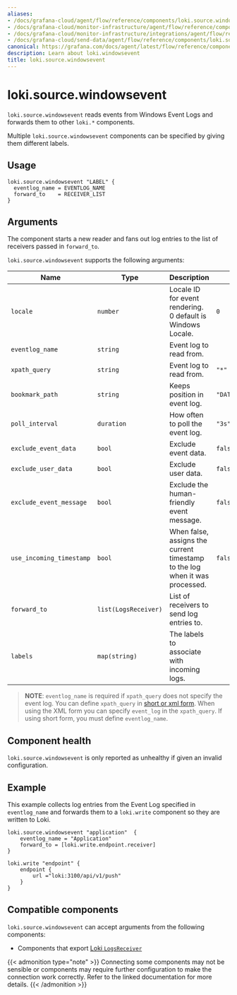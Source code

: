 ```yaml
---
aliases:
- /docs/grafana-cloud/agent/flow/reference/components/loki.source.windowsevent/
- /docs/grafana-cloud/monitor-infrastructure/agent/flow/reference/components/loki.source.windowsevent/
- /docs/grafana-cloud/monitor-infrastructure/integrations/agent/flow/reference/components/loki.source.windowsevent/
- /docs/grafana-cloud/send-data/agent/flow/reference/components/loki.source.windowsevent/
canonical: https://grafana.com/docs/agent/latest/flow/reference/components/loki.source.windowsevent/
description: Learn about loki.windowsevent
title: loki.source.windowsevent
---
```


# loki.source.windowsevent

`loki.source.windowsevent` reads events from Windows Event Logs and forwards them to other
`loki.*` components.

Multiple `loki.source.windowsevent` components can be specified by giving them
different labels.

## Usage

```river
loki.source.windowsevent "LABEL" {
  eventlog_name = EVENTLOG_NAME
  forward_to    = RECEIVER_LIST
}
```

## Arguments
The component starts a new reader and fans out
log entries to the list of receivers passed in `forward_to`.

`loki.source.windowsevent` supports the following arguments:

Name                     | Type                 | Description                                                                    | Default                    | Required
------------------------ |----------------------|--------------------------------------------------------------------------------|----------------------------| --------
`locale`                 | `number`             | Locale ID for event rendering. 0 default is Windows Locale.                    | `0`                        | no
`eventlog_name`          | `string`             | Event log to read from.                                                        |                            | See below.
`xpath_query`            | `string`             | Event log to read from.                                                        | `"*"`                      | See below.
`bookmark_path`          | `string`             | Keeps position in event log.                                                   | `"DATA_PATH/bookmark.xml"` | no
`poll_interval`          | `duration`           | How often to poll the event log.                                               | `"3s"`                     | no
`exclude_event_data`     | `bool`               | Exclude event data.                                                            | `false`                    | no
`exclude_user_data`      | `bool`               | Exclude user data.                                                             | `false`                    | no
`exclude_event_message`  | `bool`               | Exclude the human-friendly event message.                                      | `false`                    | no
`use_incoming_timestamp` | `bool`               | When false, assigns the current timestamp to the log when it was processed.    | `false`                    | no
`forward_to`             | `list(LogsReceiver)` | List of receivers to send log entries to.                                      |                            | yes
`labels`                 | `map(string)`        | The labels to associate with incoming logs.                                    |                            | no 


> **NOTE**: `eventlog_name` is required if `xpath_query` does not specify the event log.
> You can define `xpath_query` in [short or xml form](https://docs.microsoft.com/en-us/windows/win32/wes/consuming-events).
> When using the XML form you can specify `event_log` in the `xpath_query`.
> If using short form, you must define `eventlog_name`.


## Component health

`loki.source.windowsevent` is only reported as unhealthy if given an invalid
configuration.

## Example

This example collects log entries from the Event Log specified in `eventlog_name` and
forwards them to a `loki.write` component so they are written to Loki.

```river
loki.source.windowsevent "application"  {
    eventlog_name = "Application"
    forward_to = [loki.write.endpoint.receiver]
}

loki.write "endpoint" {
    endpoint {
        url ="loki:3100/api/v1/push"
    }
}
```
<!-- START GENERATED COMPATIBLE COMPONENTS -->

## Compatible components

`loki.source.windowsevent` can accept arguments from the following components:

- Components that export [Loki `LogsReceiver`](../compatibility#loki-logsreceiver-exporters)


{{< admonition type="note" >}}
Connecting some components may not be sensible or components may require further configuration to make the connection work correctly.
Refer to the linked documentation for more details.
{{< /admonition >}}

<!-- END GENERATED COMPATIBLE COMPONENTS -->

